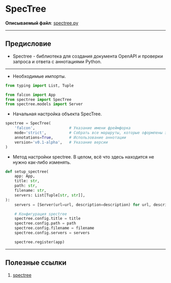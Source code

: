# SpecTree

**Описываемый файл**: [spectree.py](../../../../../../components/backend/demo_project/adapters/http_api/spectree.py)


---
## **Предисловие**
* Spectree - библиотека для создания документа OpenAPI и проверки запроса и ответа с аннотациями Python. 


---


* Необходимые импорты.
```python
from typing import List, Tuple

from falcon import App
from spectree import SpecTree
from spectree.models import Server
```

* Начальная настройка объекта SpecTree.
```python
spectree = SpecTree(
    'falcon',               # Указание имени фреймфорка
    mode='strict',          # Собрать все маршруты, которые оформлены этим экземляром 
    annotations=True,       # Использование аннотации
    version='v0.1-alpha',   # Указание версии
)
```


* Метод настройки spectree. В целом, всё что здесь находится не 
нужно как-либо изменять.
```python
def setup_spectree(
    app: App,
    title: str,
    path: str,
    filename: str,
    servers: List[Tuple[str, str]],
):
    servers = [Server(url=url, description=description) for url, description in servers]

    # Конфигурация spectree
    spectree.config.title = title
    spectree.config.path = path
    spectree.config.filename = filename
    spectree.config.servers = servers

    spectree.register(app)
```

---
## Полезные ссылки
1. [spectree](https://spectree.readthedocs.io/en/latest/)